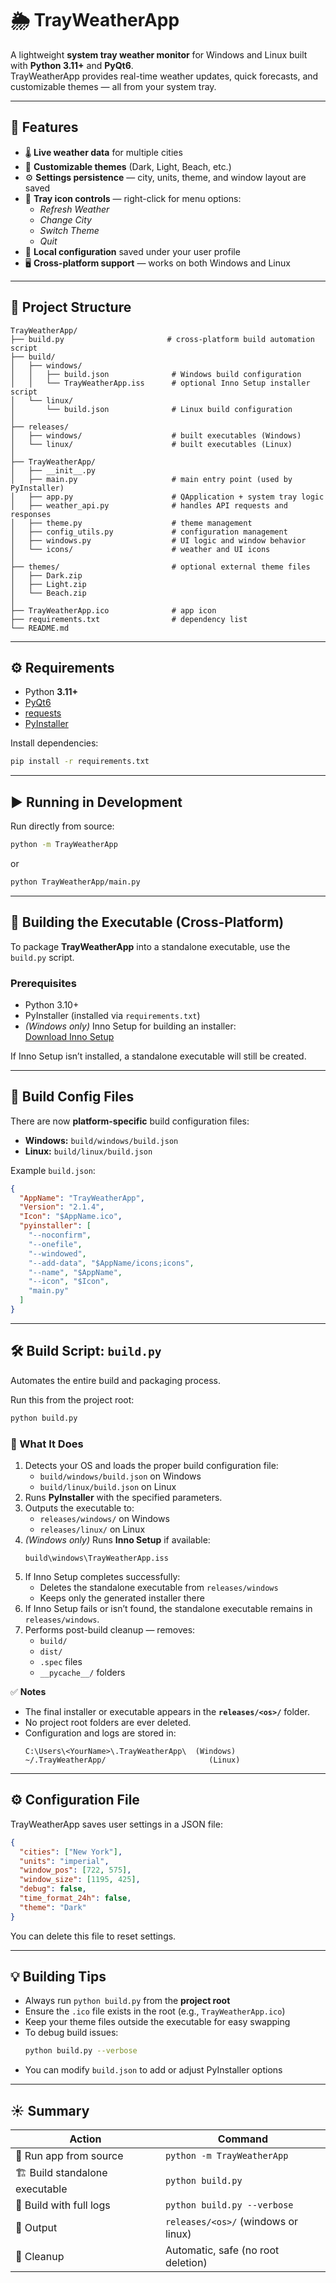 # 🌦️ TrayWeatherApp

A lightweight **system tray weather monitor** for Windows and Linux built with **Python 3.11+** and **PyQt6**.  
TrayWeatherApp provides real-time weather updates, quick forecasts, and customizable themes — all from your system tray.

---

## 🧭 Features

- 🌡️ **Live weather data** for multiple cities  
- 🎨 **Customizable themes** (Dark, Light, Beach, etc.)  
- ⚙️ **Settings persistence** — city, units, theme, and window layout are saved  
- 📍 **Tray icon controls** — right-click for menu options:
  - *Refresh Weather*
  - *Change City*
  - *Switch Theme*
  - *Quit*
- 💾 **Local configuration** saved under your user profile
- 🖥️ **Cross-platform support** — works on both Windows and Linux

---

## 📂 Project Structure

```
TrayWeatherApp/
├── build.py                       # cross-platform build automation script
├── build/
│   ├── windows/
│   │   ├── build.json              # Windows build configuration
│   │   └── TrayWeatherApp.iss      # optional Inno Setup installer script
│   └── linux/
│       └── build.json              # Linux build configuration
│
├── releases/
│   ├── windows/                    # built executables (Windows)
│   └── linux/                      # built executables (Linux)
│
├── TrayWeatherApp/
│   ├── __init__.py
│   ├── main.py                     # main entry point (used by PyInstaller)
│   ├── app.py                      # QApplication + system tray logic
│   ├── weather_api.py              # handles API requests and responses
│   ├── theme.py                    # theme management
│   ├── config_utils.py             # configuration management
│   ├── windows.py                  # UI logic and window behavior
│   └── icons/                      # weather and UI icons
│
├── themes/                         # optional external theme files
│   ├── Dark.zip
│   ├── Light.zip
│   └── Beach.zip
│
├── TrayWeatherApp.ico              # app icon
├── requirements.txt                # dependency list
└── README.md
```

---

## ⚙️ Requirements

- Python **3.11+**
- [PyQt6](https://pypi.org/project/PyQt6/)
- [requests](https://pypi.org/project/requests/)
- [PyInstaller](https://pypi.org/project/pyinstaller/)

Install dependencies:
```bash
pip install -r requirements.txt
```

---

## ▶️ Running in Development

Run directly from source:

```bash
python -m TrayWeatherApp
```
or
```bash
python TrayWeatherApp/main.py
```

---

## 🧰 Building the Executable (Cross-Platform)

To package **TrayWeatherApp** into a standalone executable, use the `build.py` script.

### Prerequisites

- Python 3.10+  
- PyInstaller (installed via `requirements.txt`)  
- *(Windows only)* Inno Setup for building an installer:  
  [Download Inno Setup](https://jrsoftware.org/isinfo.php)

If Inno Setup isn’t installed, a standalone executable will still be created.

---

## 🧩 Build Config Files

There are now **platform-specific** build configuration files:

- **Windows:** `build/windows/build.json`
- **Linux:** `build/linux/build.json`

Example `build.json`:

```json
{
  "AppName": "TrayWeatherApp",
  "Version": "2.1.4",
  "Icon": "$AppName.ico",
  "pyinstaller": [
    "--noconfirm",
    "--onefile",
    "--windowed",
    "--add-data", "$AppName/icons;icons",
    "--name", "$AppName",
    "--icon", "$Icon",
    "main.py"
  ]
}
```

---

## 🛠️ Build Script: `build.py`

Automates the entire build and packaging process.

Run this from the project root:
```bash
python build.py
```

### 🧾 What It Does

1. Detects your OS and loads the proper build configuration file:  
   - `build/windows/build.json` on Windows  
   - `build/linux/build.json` on Linux  
2. Runs **PyInstaller** with the specified parameters.  
3. Outputs the executable to:  
   - `releases/windows/` on Windows  
   - `releases/linux/` on Linux  
4. *(Windows only)* Runs **Inno Setup** if available:  
   ```
   build\windows\TrayWeatherApp.iss
   ```  
5. If Inno Setup completes successfully:  
   - Deletes the standalone executable from `releases/windows`  
   - Keeps only the generated installer there  
6. If Inno Setup fails or isn’t found, the standalone executable remains in `releases/windows`.  
7. Performs post-build cleanup — removes:  
   - `build/`  
   - `dist/`  
   - `.spec` files  
   - `__pycache__/` folders

✅ **Notes**
- The final installer or executable appears in the **`releases/<os>/`** folder.  
- No project root folders are ever deleted.  
- Configuration and logs are stored in:  
  ```
  C:\Users\<YourName>\.TrayWeatherApp\  (Windows)
  ~/.TrayWeatherApp/                       (Linux)
  ```

---

## ⚙️ Configuration File

TrayWeatherApp saves user settings in a JSON file:
```json
{
  "cities": ["New York"],
  "units": "imperial",
  "window_pos": [722, 575],
  "window_size": [1195, 425],
  "debug": false,
  "time_format_24h": false,
  "theme": "Dark"
}
```
You can delete this file to reset settings.

---

## 💡 Building Tips

- Always run `python build.py` from the **project root**
- Ensure the `.ico` file exists in the root (e.g., `TrayWeatherApp.ico`)
- Keep your theme files outside the executable for easy swapping
- To debug build issues:
  ```bash
  python build.py --verbose
  ```
- You can modify `build.json` to add or adjust PyInstaller options

---

## ☀️ Summary

| Action | Command |
|--------|----------|
| 🧪 Run app from source | `python -m TrayWeatherApp` |
| 🏗️ Build standalone executable | `python build.py` |
| 🧱 Build with full logs | `python build.py --verbose` |
| 💾 Output | `releases/<os>/` (windows or linux) |
| 🧹 Cleanup | Automatic, safe (no root deletion) |
